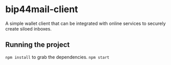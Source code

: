 # bip44mail-client
A simple wallet client that can be integrated with online services to securely create siloed inboxes.

## Running the project
`npm install` to grab the dependencies.
`npm start`
